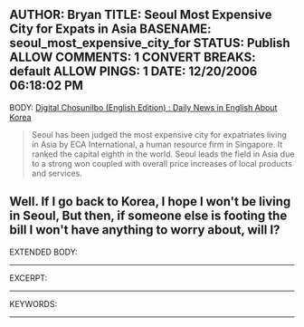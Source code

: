 AUTHOR: Bryan
TITLE: Seoul Most Expensive City for Expats in Asia
BASENAME: seoul_most_expensive_city_for
STATUS: Publish
ALLOW COMMENTS: 1
CONVERT BREAKS: __default__
ALLOW PINGS: 1
DATE: 12/20/2006 06:18:02 PM
-----
BODY:
<a title="Digital Chosunilbo (English Edition) : Daily News in English About Korea" href="http://english.chosun.com/w21data/html/news/200612/200612060021.html">Digital Chosunilbo (English Edition) : Daily News in English About Korea</a>

<blockquote>Seoul has been judged the most expensive city for expatriates living in Asia by ECA International, a human resource firm in Singapore. It ranked the capital eighth in the world. Seoul leads the field in Asia due to a strong won coupled with overall price increases of local products and services.</blockquote>

Well. If I go back to Korea, I hope I won't be living in Seoul, But then, if someone else is footing the bill I won't have anything to worry about, will I?
-----
EXTENDED BODY:

-----
EXCERPT:

-----
KEYWORDS:

-----


